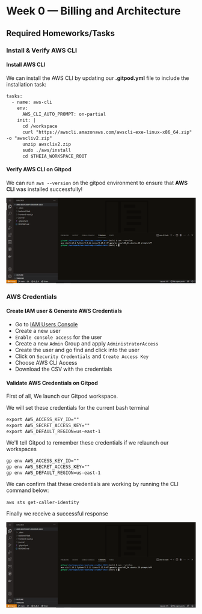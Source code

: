 # Week 0 — Billing and Architecture

## Required Homeworks/Tasks

### Install & Verify AWS CLI 

#### Install AWS CLI

We can install the AWS CLI by updating our **.gitpod.yml** file to include the installation task:
 
```
tasks:
  - name: aws-cli
    env:
      AWS_CLI_AUTO_PROMPT: on-partial
    init: |
      cd /workspace
      curl "https://awscli.amazonaws.com/awscli-exe-linux-x86_64.zip" -o "awscliv2.zip"
      unzip awscliv2.zip
      sudo ./aws/install
      cd $THEIA_WORKSPACE_ROOT
```
#### Verify AWS CLI on Gitpod

We can run ```aws --version``` on the gitpod environment to ensure that **AWS CLI** was installed successfully!

![AWS CLI on Gitpod](assets/week0/aws-installation-verification.PNG)

### AWS Credentials

#### Create IAM user & Generate AWS Credentials

- Go to [IAM Users Console](https://us-east-1.console.aws.amazon.com/iamv2/home?region=us-east-1#/users) 
- Create a new user
- `Enable console access` for the user
- Create a new `Admin` Group and apply `AdministratorAccess`
- Create the user and go find and click into the user
- Click on `Security Credentials` and `Create Access Key`
- Choose AWS CLI Access
- Download the CSV with the credentials

#### Validate AWS Credentials on Gitpod

First of all, We launch our Gitpod workspace.

We will set these credentials for the current bash terminal
```
export AWS_ACCESS_KEY_ID=""
export AWS_SECRET_ACCESS_KEY=""
export AWS_DEFAULT_REGION=us-east-1
```

We'll tell Gitpod to remember these credentials if we relaunch our workspaces
```
gp env AWS_ACCESS_KEY_ID=""
gp env AWS_SECRET_ACCESS_KEY=""
gp env AWS_DEFAULT_REGION=us-east-1
```

We can confirm that these credentials are working by running the CLI command below:

```aws sts get-caller-identity```

Finally we receive a successful response

![AWS Credentials Response](assets/week0/aws-installation-verification.PNG)
